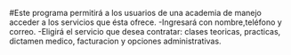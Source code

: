 #Este programa permitirá a los usuarios de una academia de manejo acceder a los servicios que ésta ofrece. 
-Ingresará con nombre,teléfono y correo. 
-Eligirá el servicio que desea contratar: clases teoricas, practicas, dictamen medico, facturacion y opciones administrativas. 